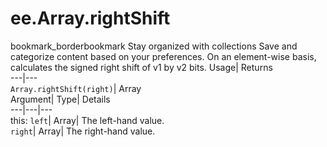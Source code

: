  
#  ee.Array.rightShift 
bookmark_borderbookmark Stay organized with collections  Save and categorize content based on your preferences. 
On an element-wise basis, calculates the signed right shift of v1 by v2 bits. 
Usage| Returns  
---|---  
`Array.rightShift(right)`| Array  
Argument| Type| Details  
---|---|---  
this: `left`| Array| The left-hand value.  
`right`| Array| The right-hand value.  
